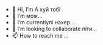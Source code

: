 - 👋 Hi, I’m А хуй тобі
- 👀 I’m мож...
- 🌱 I’m currentlyпі нахер...
- 💞️ I’m looking to collaborate піти...
- 📫 How to reach me ...

<!---
Dzhon20/Dzhon20 is a ✨ special ✨ repository because its `README.md` (this file) appears on your GitHub profile.
You can click the Preview link to take a look at your changes.
--->
